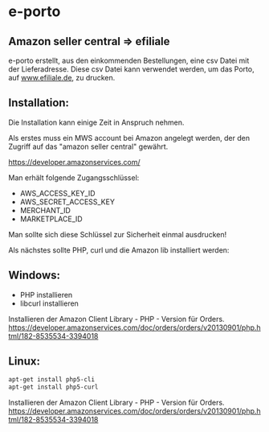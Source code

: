 e-porto
=======

Amazon seller central => efiliale
---------------------------------

e-porto erstellt, aus den einkommenden Bestellungen, eine csv Datei mit der Lieferadresse.
Diese csv Datei kann verwendet werden, um das Porto, auf www.efiliale.de, zu drucken.

Installation:
------------
Die Installation kann einige Zeit in Anspruch nehmen.

Als erstes muss ein MWS account bei Amazon angelegt werden, der den Zugriff auf das "amazon seller central" gewährt.

https://developer.amazonservices.com/

Man erhält folgende Zugangsschlüssel:

* AWS_ACCESS_KEY_ID
* AWS_SECRET_ACCESS_KEY
* MERCHANT_ID
* MARKETPLACE_ID

Man sollte sich diese Schlüssel zur Sicherheit einmal ausdrucken!

Als nächstes sollte PHP, curl und die Amazon lib installiert werden:

Windows:
--------

* PHP installieren
* libcurl installieren

Installieren der Amazon Client Library - PHP - Version für Orders.
https://developer.amazonservices.com/doc/orders/orders/v20130901/php.html/182-8535534-3394018

Linux:
------

```bash
apt-get install php5-cli
apt-get install php5-curl
```

Installieren der Amazon Client Library - PHP - Version für Orders.
https://developer.amazonservices.com/doc/orders/orders/v20130901/php.html/182-8535534-3394018

